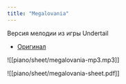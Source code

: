 ```yaml
---
title: "Megalovania"
---
```

Версия мелодии из игры Undertail
- [Оригинал](https://www.youtube.com/watch?v=wDgQdr8ZkTw)

![[piano/sheet/megalovania-mp3.mp3]]

![[piano/sheet/megalovania-sheet.pdf]]